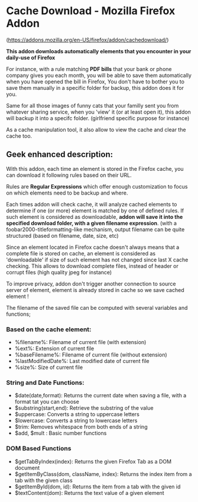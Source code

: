 # Cache Download - Mozilla Firefox Addon

(https://addons.mozilla.org/en-US/firefox/addon/cachedownload/)

**This addon downloads automatically elements that you encounter in your daily-use of Firefox**

For instance, with a rule matching **PDF bills** that your bank or phone company gives you each month, you will be able to save them automatically when you have opened the bill in Firefox, You don't have to bother you to save them manually in a specific folder for backup, this addon does it for you.

Same for all those images of funny cats that your familly sent you from whatever sharing service, when you 'view' it (or at least open it), this addon will backup it into a specifc folder. (girlfriend specific purpose for instance)

As a cache manipulation tool, it also allow to view the cache and clear the cache too.


## Geek enhanced description: ##
With this addon, each time an element is stored in the Firefox cache, you can download it following rules based on their URL.

Rules are **Regular Expressions** which offer enough customization to focus on which elements need to be backup and where.

Each times addon will check cache, it will analyze cached elements to determine if one (or more) element is matched by one of defined rules. If such element is considered as downloadable, **addon will save it into the specified download folder, with a given filename expression**. (with a foobar2000-titleformatting-like mechanism, output filename can be quite structured (based on filename, date, size, etc)

Since an element located in Firefox cache doesn't always means that a complete file is stored on cache, an element is considered as 'downloadable' if size of such element has not changed since last X cache checking. This allows to download complete files, instead of header or corrupt files (high quality jpeg for instance)

To improve privacy, addon don't trigger another connection to source server of element, element is already stored in cache so we save cached element !

The filename of the saved file can be computed with several variables and functions;

### Based on the cache element: ###
* %filename%: Filename of current file (with extension)
* %ext%: Extension of current file
* %baseFilename%: Filename of current file (without extension)
* %lastModifiedDate%: Last modified date of current file
* %size%: Size of current file

### String and Date Functions: ### 
* $date(date,format): Returns the current date when saving a file, with a format tat you can choose
* $substring(start,end): Retrieve the substring of the value
* $uppercase: Converts a string to uppercase letters
* $lowercase: Converts a string to lowercase letters
* $trim: Removes whitespace from both ends of a string
* $add, $mult : Basic number functions

### DOM Based Functions ### 
* $getTabByIndex(index): Returns the given Firefox Tab as a DOM document
* $getItemByClass(dom, className, index): Returns the index item from a tab with the given class
* $getItemById(dom, id): Returns the item from a tab with the given id
* $textContent(dom): Returns the text value of a given element